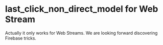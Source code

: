 # last_click_non_direct_model for Web Stream
Actually it only works for Web Streams. We are looking forward discovering Firebase tricks.

